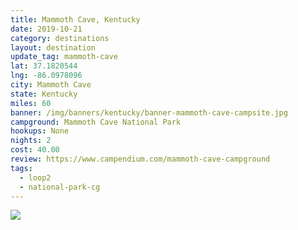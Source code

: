```yaml
---
title: Mammoth Cave, Kentucky
date: 2019-10-21
category: destinations
layout: destination
update_tag: mammoth-cave
lat: 37.1820544
lng: -86.0978096
city: Mammoth Cave
state: Kentucky
miles: 60
banner: /img/banners/kentucky/banner-mammoth-cave-campsite.jpg
campground: Mammoth Cave National Park
hookups: None
nights: 2
cost: 40.00
review: https://www.campendium.com/mammoth-cave-campground
tags: 
  - loop2
  - national-park-cg
---
```


<img src="{{ site.cdn }}/img/destinations/kentucky/mammoth-cave.jpg">
